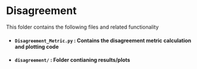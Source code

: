 # Disagreement

This folder contains the following files and related functionality 

* #### **`Disagreement_Metric.py`** : Contains the disagreement metric calculation and plotting code
* #### **`disagreement/`** : Folder contianing results/plots 
